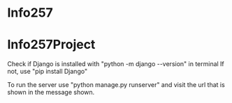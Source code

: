 # Info257
# Info257Project

Check if Django is installed with "python -m django --version" in terminal
If not, use "pip install Django"

To run the server use "python manage.py runserver" and visit the url that is shown in the message shown.
